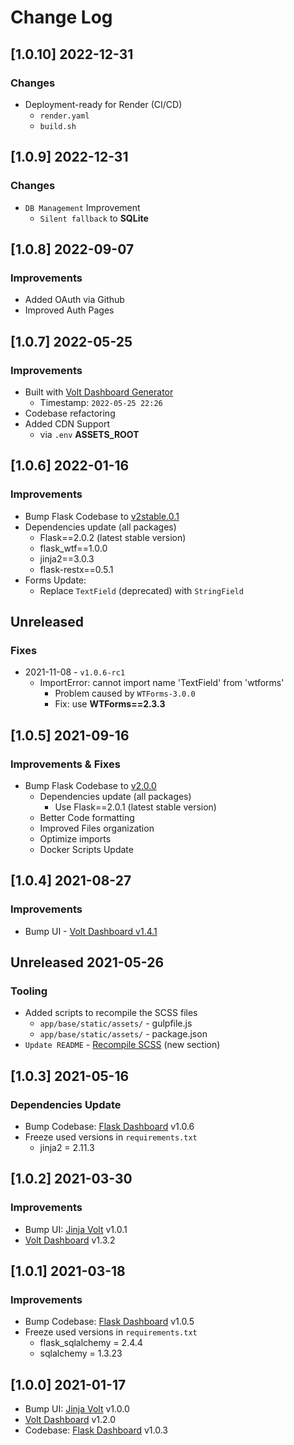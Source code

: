 # Change Log

## [1.0.10] 2022-12-31
### Changes

- Deployment-ready for Render (CI/CD)
  - `render.yaml`
  - `build.sh`

## [1.0.9] 2022-12-31
### Changes

- `DB Management` Improvement
  - `Silent fallback` to **SQLite**

## [1.0.8] 2022-09-07
### Improvements

- Added OAuth via Github
- Improved Auth Pages

## [1.0.7] 2022-05-25
### Improvements

- Built with [Volt Dashboard Generator](https://appseed.us/generator/volt-dashboard/)
  - Timestamp: `2022-05-25 22:26`
- Codebase refactoring
- Added CDN Support
  - via `.env` **ASSETS_ROOT**  

## [1.0.6] 2022-01-16
### Improvements

- Bump Flask Codebase to [v2stable.0.1](https://github.com/app-generator/boilerplate-code-flask-dashboard/releases)
- Dependencies update (all packages) 
  - Flask==2.0.2 (latest stable version)
  - flask_wtf==1.0.0
  - jinja2==3.0.3
  - flask-restx==0.5.1
- Forms Update:
  - Replace `TextField` (deprecated) with `StringField`

## Unreleased
### Fixes

- 2021-11-08 - `v1.0.6-rc1`
  - ImportError: cannot import name 'TextField' from 'wtforms'
    - Problem caused by `WTForms-3.0.0`
    - Fix: use **WTForms==2.3.3**
    
## [1.0.5] 2021-09-16
### Improvements & Fixes

- Bump Flask Codebase to [v2.0.0](https://github.com/app-generator/boilerplate-code-flask-dashboard/releases)
  - Dependencies update (all packages)
    - Use Flask==2.0.1 (latest stable version)
  - Better Code formatting
  - Improved Files organization
  - Optimize imports
  - Docker Scripts Update 

## [1.0.4] 2021-08-27
### Improvements

- Bump UI - [Volt Dashboard v1.4.1](https://github.com/themesberg/volt-bootstrap-5-dashboard/releases) 
  
## Unreleased 2021-05-26
### Tooling

- Added scripts to recompile the SCSS files
    - `app/base/static/assets/` - gulpfile.js
    - `app/base/static/assets/` - package.json
- `Update README` - [Recompile SCSS](https://github.com/app-generator/flask-dashboard-volt#recompile-css) (new section)

## [1.0.3] 2021-05-16
### Dependencies Update

- Bump Codebase: [Flask Dashboard](https://github.com/app-generator/boilerplate-code-flask-dashboard) v1.0.6
- Freeze used versions in `requirements.txt`
    - jinja2 = 2.11.3

## [1.0.2] 2021-03-30
### Improvements

- Bump UI: [Jinja Volt](https://github.com/app-generator/jinja-volt-dashboard/releases) v1.0.1
- [Volt Dashboard](https://github.com/themesberg/volt-bootstrap-5-dashboard/releases) v1.3.2

## [1.0.1] 2021-03-18
### Improvements

- Bump Codebase: [Flask Dashboard](https://github.com/app-generator/boilerplate-code-flask-dashboard) v1.0.5
- Freeze used versions in `requirements.txt`
    - flask_sqlalchemy = 2.4.4
    - sqlalchemy = 1.3.23

## [1.0.0] 2021-01-17

- Bump UI: [Jinja Volt](https://github.com/app-generator/jinja-volt-dashboard/releases) v1.0.0
- [Volt Dashboard](https://github.com/themesberg/volt-bootstrap-5-dashboard/releases/tag) v1.2.0 
- Codebase: [Flask Dashboard](https://github.com/app-generator/boilerplate-code-flask-dashboard/releases) v1.0.3

